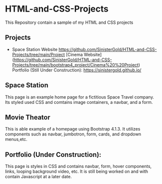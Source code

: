 # HTML-and-CSS-Projects
This Repository contain a sample of my HTML and CSS projects

## Projects
* Space Station Website https://github.com/SinisterGold/HTML-and-CSS-Projects/tree/main/Project
[Cinema Website] (https://github.com/SinisterGold/HTML-and-CSS-Projects/tree/main/bootstrap4_project/Cinema%20%20Project)
Portfolio (Still Under Construction): https://sinistergold.github.io/

## Space Station
This page is an example home page for a fictitious Space Travel company. 
Its styled used CSS and comtains image containers, a navbar, and a form.

## Movie Theator
This is able example of a homepage using Bootstrap 4.1.3.
It utilizes components such as navbar, jumbotron, form, cards, and dropdown menus,etc.

## Portfolio (Under Construction):
This page is styles in CSS and contains navbar, form, hover components, links,
looping background video, etc. It is still being worked on and with contain Javascript at a later date.


